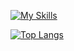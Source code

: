 [![My Skills](https://skillicons.dev/icons?i=js,ts,html,css,docker,github,firebase,heroku)](https://skillicons.dev)

[![Top Langs](https://github-readme-stats.vercel.app/api/top-langs/?username=po0008&layout=compact&theme=radical
)](https://github.com/anuraghazra/github-readme-stats)


<!--
**po0008/po0008** is a ✨ _special_ ✨ repository because its `README.md` (this file) appears on your GitHub profile.

Here are some ideas to get you started:

- 🔭 I’m currently working on ...
- 🌱 I’m currently learning ...
- 👯 I’m looking to collaborate on ...
- 🤔 I’m looking for help with ...
- 💬 Ask me about ...
- 📫 How to reach me: ...
- 😄 Pronouns: ...
- ⚡ Fun fact: ...
-->
